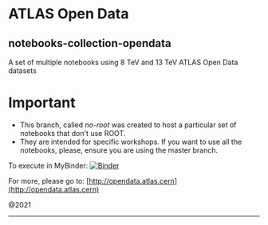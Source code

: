 # ATLAS Open Data
## notebooks-collection-opendata
A set of multiple notebooks using 8 TeV and 13 TeV ATLAS Open Data datasets

# Important
* This branch, called *no-root* was created to host a particular set of notebooks that don't use ROOT.
* They are intended for specific workshops. If you want to use all the notebooks, please, ensure you are using the master branch.

To execute in MyBinder:
[![Binder](https://mybinder.org/badge_logo.svg)](https://mybinder.org/v2/gh/atlas-outreach-data-tools/notebooks-collection-opendata/no-root)

For more, please go to:
[http://opendata.atlas.cern](http://opendata.atlas.cern)

@2021

---
